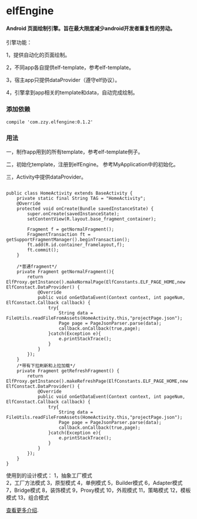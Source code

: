 # elfEngine
#### Android 页面绘制引擎。旨在最大限度减少android开发者重复性的劳动。
引擎功能：  

1，提供自动化的页面绘制。  

2，不同app各自提供elf-template，参考elf-template。  

3，宿主app只提供dataProvider（遵守elf协议）。  

4，引擎拿到app相关的template和data，自动完成绘制。  


### 添加依赖
```
compile 'com.zzy.elfengine:0.1.2'
```

### 用法
一，制作app用到的所有template，参考elf-template例子。  
  
  
二，初始化template，注册到elfEngine。 参考MyApplication中的初始化。   


三，Activity中提供dataProvider。    

```

public class HomeActivity extends BaseActivity {
    private static final String TAG = "HomeActivity";
    @Override
    protected void onCreate(Bundle savedInstanceState) {
        super.onCreate(savedInstanceState);
        setContentView(R.layout.base_fragment_container);

        Fragment f = getNormalFragment();
        FragmentTransaction ft = getSupportFragmentManager().beginTransaction();
        ft.add(R.id.container_framelayout,f);
        ft.commit();
    }

    /*普通fragment*/
    private Fragment getNormalFragment(){
        return ElfProxy.getInstance().makeNormalPage(ElfConstants.ELF_PAGE_HOME,new ElfConstact.DataProvider() {
            @Override
            public void onGetDataEvent(Context context, int pageNum, ElfConstact.Callback callback) {
                try{
                    String data = FileUtils.readFileFromAssets(HomeActivity.this,"projectPage.json");
                    Page page = PageJsonParser.parse(data);
                    callback.onCallback(true,page);
                }catch(Exception e){
                    e.printStackTrace();
                }
            }
        });
    }
    /*带有下拉刷新和上拉加载*/
    private Fragment getRefreshFragment() {
        return ElfProxy.getInstance().makeRefreshPage(ElfConstants.ELF_PAGE_HOME,new ElfConstact.DataProvider() {
            @Override
            public void onGetDataEvent(Context context, int pageNum, ElfConstact.Callback callback) {
                try{
                    String data = FileUtils.readFileFromAssets(HomeActivity.this,"projectPage.json");
                    Page page = PageJsonParser.parse(data);
                    callback.onCallback(true,page);
                }catch(Exception e){
                    e.printStackTrace();
                }
            }
        });
    }
}
```

使用到的设计模式：
1，抽象工厂模式   
2，工厂方法模式
3，原型模式
4，单例模式
5，Builder模式
6，Adapter模式
7，Bridge模式
8，装饰模式
9，Proxy模式
10，外观模式
11，策略模式
12，模板模式
13，组合模式

<p><a href="https://github.com/zealot2002/elfEngine/wiki/elf-page介绍">
查看更多介绍</a>.</p>
